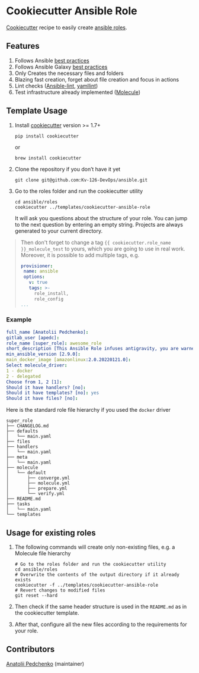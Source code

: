 # Cookiecutter Ansible Role

[Cookiecutter](https://github.com/audreyr/cookiecutter) recipe to easily create
[ansible roles](http://docs.ansible.com/playbooks_roles.html#roles).

## Features

1. Follows Ansible [best practices](http://docs.ansible.com/playbooks_best_practices.html)
1. Follows Ansible Galaxy [best practices](https://galaxy.ansible.com/intro#good)
1. Only Creates the necessary files and folders
1. Blazing fast creation, forget about file creation and focus in actions
1. Lint checks ([Ansible-lint](https://github.com/ansible/ansible-lint),
[yamllint](https://github.com/adrienverge/yamllint))
1. Test infrastructure already implemented ([Molecule](https://github.com/ansible/molecule))

## Template Usage

1. Install [cookiecutter](https://cookiecutter.readthedocs.io/en/latest/installation.html#install-cookiecutter)
version >= 1.7+

   ```shell script
   pip install cookiecutter
   ```
   or
   ```
   brew install cookiecutter
   ```
1. Clone the repository if you don’t have it yet

   ```shell script
   git clone git@github.com:Kv-126-DevOps/ansible.git
   ```
1. Go to the roles folder and run the cookiecutter utility

   ```shell script
   cd ansible/roles
   cookiecutter ../templates/cookiecutter-ansible-role
   ````

   It will ask you questions about the structure of your role.
   You can jump to the next question by entering an empty string.
   Projects are always generated to your current directory.

> Then don't forget to change a tag `{{ cookiecutter.role_name }}_molecule_test` to yours,
> which you are going to use in real work. Moreover, it is possible to add multiple tags, e.g.
> ```yaml
> provisioner:
>  name: ansible
>  options:
>    v: true
>    tags: >-
>      role_install,
>      role_config
> ...
> ```

### Example

```yaml
full_name [Anatolii Pedchenko]: 
gitlab_user [apedc]: 
role_name [super_role]: awesome_role
short_description [This Ansible Role infuses antigravity, you are warned]: 
min_ansible_version [2.9.0]: 
main_docker_image [amazonlinux:2.0.20220121.0]: 
Select molecule_driver:
1 - docker
2 - delegated
Choose from 1, 2 [1]: 
Should it have handlers? [no]: 
Should it have templates? [no]: yes
Should it have files? [no]:
```

Here is the standard role file hierarchy if you used the `docker` driver
```shell
super_role
├── CHANGELOG.md
├── defaults
│   └── main.yaml
├── files
├── handlers
│   └── main.yaml
├── meta
│   └── main.yaml
├── molecule
│   └── default
│       ├── converge.yml
│       ├── molecule.yml
│       ├── prepare.yml
│       └── verify.yml
├── README.md
├── tasks
│   └── main.yaml
└── templates
```

## Usage for existing roles

1. The following commands will create only non-existing files, e.g. a Molecule file hierarchy

   ```shell
   # Go to the roles folder and run the cookiecutter utility
   cd ansible/roles
   # Overwrite the contents of the output directory if it already exists
   cookiecutter -f ../templates/cookiecutter-ansible-role
   # Revert changes to modified files
   git reset --hard
   ```

1. Then check if the same header structure is used in the `README.md` as in the cookiecutter template.
1. After that, configure all the new files according to the requirements for your role.

## Contributors

[Anatolii Pedchenko](https://github.com/anatolek) (maintainer)
